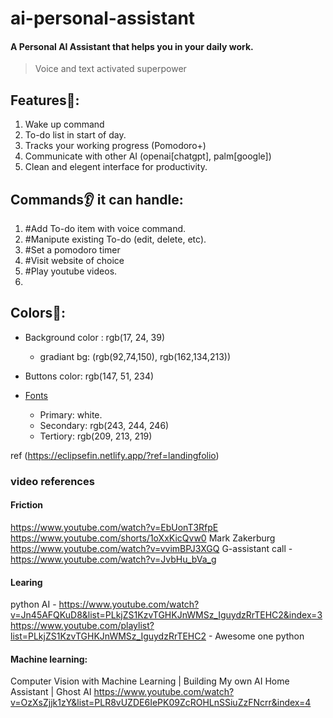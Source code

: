# ai-personal-assistant

#### A Personal AI Assistant that helps you in your daily work.
> Voice and text activated superpower


## Features🔋:
1. Wake up command 
2. To-do list in start of day.
3. Tracks your working progress (Pomodoro+)
4. Communicate with other AI (openai[chatgpt], palm[google])
5. Clean and elegent interface for productivity.


## Commands👂 it can handle:

1. #Add To-do item with voice command.
2. #Manipute existing To-do (edit, delete, etc).
3. #Set a pomodoro timer
4. #Visit website of choice
5. #Play youtube videos.
6. 



## Colors🎨:

- Background color : rgb(17, 24, 39)
    - gradiant bg: (rgb(92,74,150), rgb(162,134,213))
- Buttons color: rgb(147, 51, 234)

- <u>Fonts</u>

    - Primary: white.
    - Secondary: rgb(243, 244, 246)
    - Tertiory: rgb(209, 213, 219)

ref (https://eclipsefin.netlify.app/?ref=landingfolio)



### video references

#### Friction
https://www.youtube.com/watch?v=EbUonT3RfpE
https://www.youtube.com/shorts/1oXxKicQvw0
Mark Zakerburg https://www.youtube.com/watch?v=vvimBPJ3XGQ
G-assistant call - https://www.youtube.com/watch?v=JvbHu_bVa_g

#### Learing
python AI - https://www.youtube.com/watch?v=Jn45AFQKuD8&list=PLkjZS1KzvTGHKJnWMSz_IguydzRrTEHC2&index=3
https://www.youtube.com/playlist?list=PLkjZS1KzvTGHKJnWMSz_IguydzRrTEHC2 - Awesome one python




#### Machine learning:
Computer Vision with Machine Learning | Building My own AI Home Assistant | Ghost AI https://www.youtube.com/watch?v=OzXsZjjk1zY&list=PLR8vUZDE6IePK09ZcROHLnSSiuZzFNcrr&index=4

